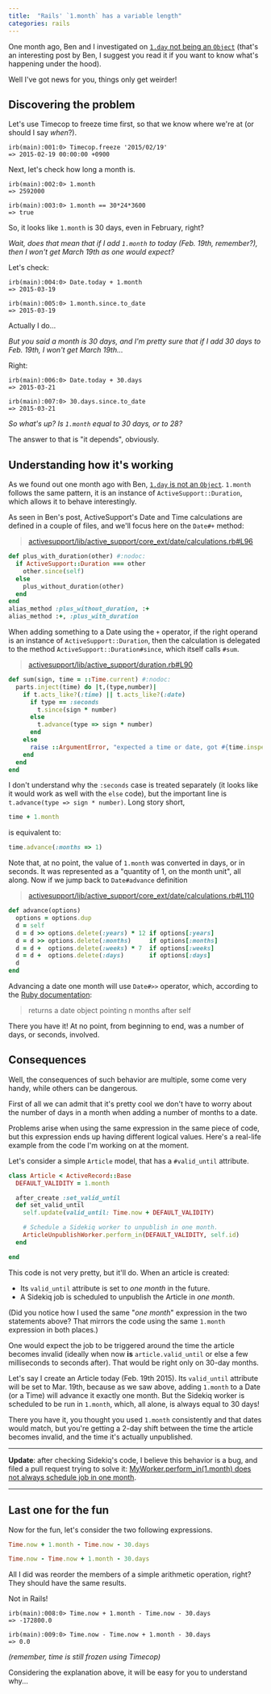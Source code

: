 ```yaml
---
title:  "Rails' `1.month` has a variable length"
categories: rails
---
```


One month ago, Ben and I investigated on [`1.day` not being an `Object`][1daynotobject]
 (that's an interesting post by Ben, I suggest you read it if you want to know
what's happening under the hood).

Well I've got news for you, things only get weirder!

## Discovering the problem

Let's use Timecop to freeze time first, so that we know where we're at (or should I
say *when*?).

```irb
irb(main):001:0> Timecop.freeze '2015/02/19'
=> 2015-02-19 00:00:00 +0900
```

Next, let's check how long a month is.

```irb
irb(main):002:0> 1.month
=> 2592000

irb(main):003:0> 1.month == 30*24*3600
=> true
```

So, it looks like `1.month` is 30 days, even in February, right?

*Wait, does that mean that if I add `1.month` to today (Feb. 19th, remember?), then I
won't get March 19th as one would expect?*

Let's check:

```irb
irb(main):004:0> Date.today + 1.month
=> 2015-03-19

irb(main):005:0> 1.month.since.to_date
=> 2015-03-19
```

Actually I do...

*But you said a month is 30 days, and I'm pretty sure that if I add 30 days to
Feb. 19th, I won't get March 19th...*

Right:

```irb
irb(main):006:0> Date.today + 30.days
=> 2015-03-21

irb(main):007:0> 30.days.since.to_date
=> 2015-03-21
```

*So what's up? Is `1.month` equal to 30 days, or to 28?*

The answer to that is "it depends", obviously.

## Understanding how it's working

As we found out one month ago with Ben, [`1.day` is not an `Object`][1daynotobject].
`1.month` follows the same pattern, it is an instance of `ActiveSupport::Duration`,
which allows it to behave interestingly.

As seen in Ben's post, ActiveSupport's Date and Time calculations are defined
in a couple of files, and we'll focus here on the `Date#+` method:

> [activesupport/lib/active_support/core_ext/date/calculations.rb#L96][datecalculations+]

```ruby
def plus_with_duration(other) #:nodoc:
  if ActiveSupport::Duration === other
    other.since(self)
  else
    plus_without_duration(other)
  end
end
alias_method :plus_without_duration, :+
alias_method :+, :plus_with_duration
```

When adding something to a Date using the `+` operator, if the right operand is an
instance of `ActiveSupport::Duration`, then the calculation is delegated to the
method `ActiveSupport::Duration#since`, which itself calls `#sum`.

> [activesupport/lib/active_support/duration.rb#L90][durationsum]

```ruby
def sum(sign, time = ::Time.current) #:nodoc:
  parts.inject(time) do |t,(type,number)|
    if t.acts_like?(:time) || t.acts_like?(:date)
      if type == :seconds
        t.since(sign * number)
      else
        t.advance(type => sign * number)
      end
    else
      raise ::ArgumentError, "expected a time or date, got #{time.inspect}"
    end
  end
end
```

I don't understand why the `:seconds` case is treated separately (it looks like it
would work as well with the `else` code), but the important line is
`t.advance(type => sign * number)`. Long story short,

```ruby
time + 1.month
```

is equivalent to:

```ruby
time.advance(:months => 1)
```

Note that, at no point, the value of `1.month` was converted in days, or in seconds.
It was represented as a "quantity of 1, on the month unit", all along.
Now if we jump back to `Date#advance` definition

> [activesupport/lib/active_support/core_ext/date/calculations.rb#L110][datecalculationsadvance]

```ruby
def advance(options)
  options = options.dup
  d = self
  d = d >> options.delete(:years) * 12 if options[:years]
  d = d >> options.delete(:months)     if options[:months]
  d = d +  options.delete(:weeks) * 7  if options[:weeks]
  d = d +  options.delete(:days)       if options[:days]
  d
end
```

Advancing a date one month will use `Date#>>` operator, which, according to the
[Ruby documentation][rubydocdate>>]:

> returns a date object pointing n months after self

There you have it! At no point, from beginning to end, was a number of days, or
seconds, involved.

## Consequences

Well, the consequences of such behavior are multiple, some come very handy, while
others can be dangerous.

First of all we can admit that it's pretty cool we don't have to worry about the
number of days in a month when adding a number of months to a date.

Problems arise when using the same expression in the same piece of code, but this
expression ends up having different logical values. Here's a real-life example from
the code I'm working on at the moment.

Let's consider a simple `Article` model, that has a `#valid_until` attribute.

```ruby
class Article < ActiveRecord::Base
  DEFAULT_VALIDITY = 1.month

  after_create :set_valid_until
  def set_valid_until
    self.update(valid_until: Time.now + DEFAULT_VALIDITY)

    # Schedule a Sidekiq worker to unpublish in one month.
    ArticleUnpublishWorker.perform_in(DEFAULT_VALIDITY, self.id)
  end

end
```

This code is not very pretty, but it'll do. When an article is created:

 - Its `valid_until` attribute is set to *one month* in the future.
 - A Sidekiq job is scheduled to unpublish the Article in *one month*.

(Did you notice how I used the same "*one month*" expression in the two statements
above? That mirrors the code using the same `1.month` expression in both places.)

One would expect the job to be triggered around the time the article becomes
invalid (ideally when now **is** `article.valid_until` or else a few milliseconds
to seconds after). That would be right only on 30-day months.

Let's say I create an Article today (Feb. 19th 2015). Its `valid_until` attribute
will be set to Mar. 19th, because as we saw above, adding `1.month` to a Date (or a
Time) will advance it exactly one month.
But the Sidekiq worker is scheduled to be run in `1.month`, which, all alone, is
always equal to 30 days!

There you have it, you thought you used `1.month` consistently and that dates would
match, but you're getting a 2-day shift between the time the article becomes
invalid, and the time it's actually unpublished.

---

**Update**: after checking Sidekiq's code, I believe this behavior is a bug,
and filed a pull request trying to solve it: [MyWorker.perform_in(1.month) does
not always schedule job in one month][sidekiqpr].

---

## Last one for the fun

Now for the fun, let's consider the two following expressions.
```ruby
Time.now + 1.month - Time.now - 30.days

Time.now - Time.now + 1.month - 30.days
```

All I did was reorder the members of a simple arithmetic operation, right? They
should have the same results.

Not in Rails!

```irb
irb(main):008:0> Time.now + 1.month - Time.now - 30.days
=> -172800.0

irb(main):009:0> Time.now - Time.now + 1.month - 30.days
=> 0.0
```
*(remember, time is still frozen using Timecop)*

Considering the explanation above, it will be easy for you to understand why...


[1daynotobject]: http://www.bnjs.co/2015/01/14/rails-date-class-durations-and-ruby-basicobject/
[datecalculations+]: https://github.com/rails/rails/blob/4-1-stable/activesupport/lib/active_support/core_ext/date/calculations.rb#L96
[durationsum]: https://github.com/rails/rails/blob/4-1-stable/activesupport/lib/active_support/duration.rb#L90
[datecalculationsadvance]: https://github.com/rails/rails/blob/4-1-stable/activesupport/lib/active_support/core_ext/date/calculations.rb#L110
[rubydocdate>>]: http://ruby-doc.org/stdlib-2.2.0/libdoc/date/rdoc/Date.html#method-i-3E-3E
[sidekiqpr]: https://github.com/mperham/sidekiq/pull/2198

